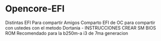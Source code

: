 # Opencore-EFI
Distintas  EFI Para compartir
Amigos Comparto EFI de OC para  compartir con ustedes con el metodo Dortania - 
INSTRUCCIONES
CREAR SM BIOS
ROM
Recomendado para la b250m-a i3 de 7ma generacion
